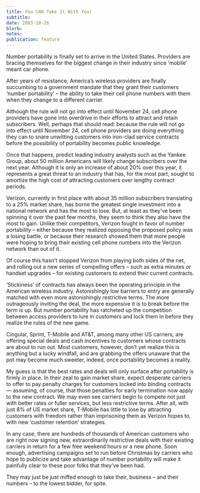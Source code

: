 ```yaml
---
title: You CAN Take It With You!
subtitle: 
date: 2003-10-26
blurb: 
notes: 
publication: feature
---
```


Number portability is finally set to arrive in the United States. Providers are bracing themselves for the biggest change in their industry since ‘mobile’ meant car phone.

After years of resistance, America’s wireless providers are finally succumbing to a government mandate that they grant their customers ‘number portability’ – the ability to take their cell phone numbers with them when they change to a different carrier.

Although the rule will not go into effect until November 24, cell phone providers have gone into overdrive in their efforts to attract and retain subscribers. Well, perhaps that should read: because the rule will not go into effect until November 24, cell phone providers are doing everything they can to snare unwitting customers into iron-clad service contracts before the possibility of portability becomes public knowledge.

Once that happens, predict leading industry analysts such as the Yankee Group, about 50 million Americans will likely change subscribers over the next year. Although it is only an increase of about 20% over this year, it represents a great threat to an industry that has, for the most part, sought to amortize the high cost of attracting customers over lengthy contract periods.

Verizon, currently in first place with about 35 million subscribers translating to a 25% market share, has borne the greatest single investment into a national network and has the most to lose. But, at least as they’ve been spinning it over the past few months, they seem to think they also have the most to gain. Unlike their competitors, Verizon fought in favor of number portability – either because they realized opposing the proposed policy was a losing battle, or because their research showed them that more people were hoping to bring their existing cell phone numbers into the Verizon network than out of it.

Of course this hasn’t stopped Verizon from playing both sides of the net, and rolling out a new series of compelling offers – such as extra minutes or handset upgrades – for existing customers to extend their current contracts.

‘Stickiness’ of contracts has always been the operating principle in the American wireless industry. Astonishingly low barriers to entry are generally matched with even more astonishingly restrictive terms. The more outrageously inviting the deal, the more expensive it is to break before the term is up. But number portability has ratcheted up the competition between access providers to lure in customers and lock them in before they realize the rules of the new game.

Cingular, Sprint, T-Mobile and AT&T, among many other US carriers, are offering special deals and cash incentives to customers whose contracts are about to run out. Most customers, however, don’t yet realize this is anything but a lucky windfall, and are grabbing the offers unaware that the pot may become much sweeter, indeed, once portability becomes a reality.

My guess is that the best rates and deals will only surface after portability is firmly in place. In their zeal to gain market share, expect desperate carriers to offer to pay penalty charges for customers locked into binding contracts — assuming, of course, that those penalties for early termination now apply to the new contract. We may even see carriers begin to compete not just with better rates or fuller services, but less restrictive terms. After all, with just 8% of US market share, T-Mobile has little to lose by attracting customers with freedom rather than imprisoning them as Verizon hopes to, with new ‘customer retention’ strategies.

In any case, there are hundreds of thousands of American customers who are right now signing new, extraordinarily restrictive deals with their existing carriers in return for a few free weekend hours or a new phone. Soon enough, advertising campaigns set to run before Christmas by carriers who hope to publicize and take advantage of number portability will make it painfully clear to these poor folks that they’ve been had.

They may just be just miffed enough to take their, business – and their numbers – to the lowest bidder, for spite.
